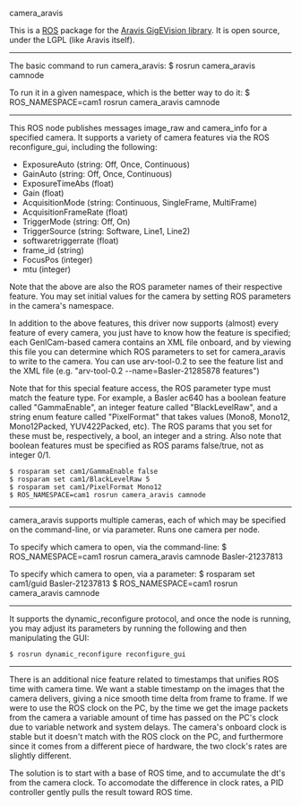 camera_aravis

This is a [ROS](http://ros.org) package for the [Aravis GigEVision
library](http://live.gnome.org/Aravis). It is open source, under the
LGPL (like Aravis itself).


------------------------
The basic command to run camera_aravis:
	$ rosrun camera_aravis camnode

To run it in a given namespace, which is the better way to do it:
	$ ROS_NAMESPACE=cam1 rosrun camera_aravis camnode


------------------------
This ROS node publishes messages image_raw and camera_info for a specified camera.  It supports 
a variety of camera features via the ROS reconfigure_gui, including the following:
* ExposureAuto         (string: Off, Once, Continuous)
* GainAuto             (string: Off, Once, Continuous)
* ExposureTimeAbs      (float)
* Gain                 (float)
* AcquisitionMode      (string: Continuous, SingleFrame, MultiFrame)
* AcquisitionFrameRate (float)
* TriggerMode          (string: Off, On)
* TriggerSource        (string: Software, Line1, Line2)
* softwaretriggerrate  (float)
* frame_id             (string)
* FocusPos             (integer)
* mtu                  (integer)

Note that the above are also the ROS parameter names of their respective feature.  You may
set initial values for the camera by setting ROS parameters in the camera's namespace.

In addition to the above features, this driver now supports (almost) every feature of every camera,
you just have to know how the feature is specified; each GenICam-based camera contains 
an XML file onboard, and by viewing this file you can determine which ROS parameters to set 
for camera_aravis to write to the camera.  You can use arv-tool-0.2 to see the feature list 
and the XML file (e.g. "arv-tool-0.2 --name=Basler-21285878 features")

Note that for this special feature access, the ROS parameter type must match the feature type. 
For example, a Basler ac640 has a boolean feature called "GammaEnable", an integer feature 
called "BlackLevelRaw", and a string enum feature called "PixelFormat" that takes values 
(Mono8, Mono12, Mono12Packed, YUV422Packed, etc).  The ROS params that you set for these 
must be, respectively, a bool, an integer and a string.  Also note that boolean features must 
be specified as ROS params false/true, not as integer 0/1.

	$ rosparam set cam1/GammaEnable false
	$ rosparam set cam1/BlackLevelRaw 5
	$ rosparam set cam1/PixelFormat Mono12
	$ ROS_NAMESPACE=cam1 rosrun camera_aravis camnode


------------------------
camera_aravis supports multiple cameras, each of which may be specified on the 
command-line, or via parameter.  Runs one camera per node.

To specify which camera to open, via the command-line:
	$ ROS_NAMESPACE=cam1 rosrun camera_aravis camnode Basler-21237813


To specify which camera to open, via a parameter:
	$ rosparam set cam1/guid Basler-21237813
	$ ROS_NAMESPACE=cam1 rosrun camera_aravis camnode


------------------------
It supports the dynamic_reconfigure protocol, and once the node is running, you may adjust 
its parameters by running the following and then manipulating the GUI:

	$ rosrun dynamic_reconfigure reconfigure_gui


------------------------
There is an additional nice feature related to timestamps that unifies ROS time with camera time.
We want a stable timestamp on the images that the camera delivers, giving a nice smooth time 
delta from frame to frame.  If we were to use the ROS clock on the PC, by the time we get the 
image packets from the camera a variable amount of time has passed on the PC's clock due to 
variable network and system delays.  The camera's onboard clock is stable but it doesn't match 
with the ROS clock on the PC, and furthermore since it comes from a different piece of hardware, 
the two clock's rates are slightly different.

The solution is to start with a base of ROS time, and to accumulate the dt's from the camera clock.
To accomodate the difference in clock rates, a PID controller gently pulls the result toward 
ROS time.



